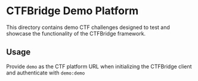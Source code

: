 # CTFBridge Demo Platform

This directory contains demo CTF challenges designed to test and showcase the functionality of the CTFBridge framework.

## Usage

Provide `demo` as the CTF platform URL when initializing the CTFBridge client and authenticate with `demo:demo` 

